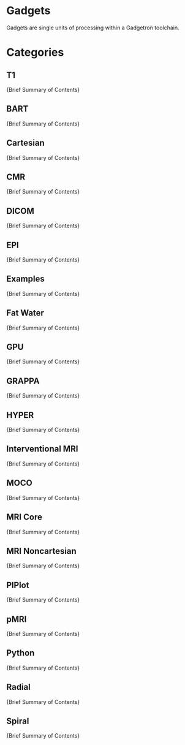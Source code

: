 # Gadgets

Gadgets are single units of processing within a Gadgetron toolchain. 

# Categories

## T1
{Brief Summary of Contents} 

## BART
{Brief Summary of Contents} 

## Cartesian
{Brief Summary of Contents} 

## CMR
{Brief Summary of Contents} 

## DICOM
{Brief Summary of Contents} 

## EPI
{Brief Summary of Contents} 

## Examples
{Brief Summary of Contents} 

## Fat Water
{Brief Summary of Contents} 

## GPU
{Brief Summary of Contents} 

## GRAPPA
{Brief Summary of Contents} 

## HYPER
{Brief Summary of Contents} 

## Interventional MRI
{Brief Summary of Contents} 

## MOCO
{Brief Summary of Contents} 

## MRI Core
{Brief Summary of Contents} 

## MRI Noncartesian
{Brief Summary of Contents} 

## PlPlot
{Brief Summary of Contents} 

## pMRI
{Brief Summary of Contents} 

## Python
{Brief Summary of Contents} 

## Radial
{Brief Summary of Contents} 

## Spiral
{Brief Summary of Contents} 

